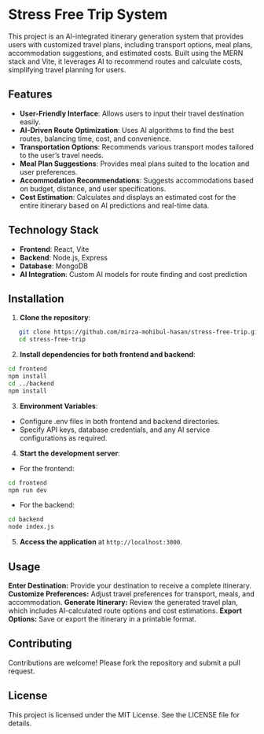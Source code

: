 # Stress Free Trip System

This project is an AI-integrated itinerary generation system that provides users with customized travel plans, including transport options, meal plans, accommodation suggestions, and estimated costs. Built using the MERN stack and Vite, it leverages AI to recommend routes and calculate costs, simplifying travel planning for users.

## Features

- **User-Friendly Interface**: Allows users to input their travel destination easily.
- **AI-Driven Route Optimization**: Uses AI algorithms to find the best routes, balancing time, cost, and convenience.
- **Transportation Options**: Recommends various transport modes tailored to the user’s travel needs.
- **Meal Plan Suggestions**: Provides meal plans suited to the location and user preferences.
- **Accommodation Recommendations**: Suggests accommodations based on budget, distance, and user specifications.
- **Cost Estimation**: Calculates and displays an estimated cost for the entire itinerary based on AI predictions and real-time data.

## Technology Stack

- **Frontend**: React, Vite
- **Backend**: Node.js, Express
- **Database**: MongoDB
- **AI Integration**: Custom AI models for route finding and cost prediction

## Installation

1. **Clone the repository**:

```sh
   git clone https://github.com/mirza-mohibul-hasan/stress-free-trip.git
   cd stress-free-trip
```

2. **Install dependencies for both frontend and backend**:

```sh
cd frontend
npm install
cd ../backend
npm install
```

3. **Environment Variables**:

- Configure .env files in both frontend and backend directories.
- Specify API keys, database credentials, and any AI service configurations as required.

4. **Start the development server**:

- For the frontend:

```sh
cd frontend
npm run dev
```

- For the backend:

```sh
cd backend
node index.js
```

5. **Access the application** at `http://localhost:3000`.

## Usage

**Enter Destination:** Provide your destination to receive a complete itinerary.
**Customize Preferences:** Adjust travel preferences for transport, meals, and accommodation.
**Generate Itinerary:** Review the generated travel plan, which includes AI-calculated route options and cost estimations.
**Export Options:** Save or export the itinerary in a printable format.

## Contributing

Contributions are welcome! Please fork the repository and submit a pull request.

## License

This project is licensed under the MIT License. See the LICENSE file for details.
